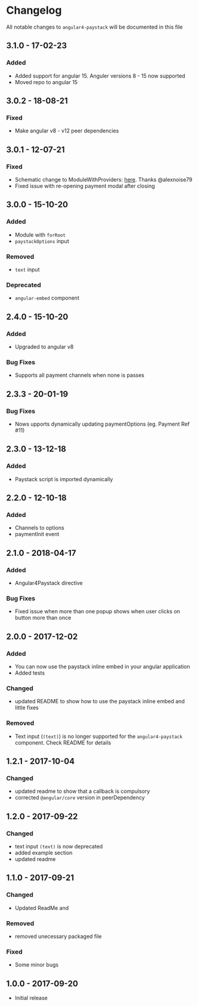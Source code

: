 # Changelog

All notable changes to `angular4-paystack` will be documented in this file

## 3.1.0 - 17-02-23
### Added
  - Added support for angular 15. Anguler versions 8 - 15 now supported
  - Moved repo to angular 15

## 3.0.2 - 18-08-21
### Fixed
  - Make angular v8 - v12 peer dependencies

## 3.0.1 - 12-07-21
### Fixed
  - Schematic change to ModuleWithProviders: [here](https://angular.io/guide/migration-module-with-providers). Thanks @alexnoise79
  - Fixed issue with re-opening payment modal after closing

## 3.0.0 - 15-10-20
### Added
  - Module with `forRoot`
  - `paystackOptions` input
### Removed
  - `text` input
### Deprecated
 - `angular-embed` component

## 2.4.0 - 15-10-20
### Added
  - Upgraded to angular v8  
### Bug Fixes
- Supports all payment channels when none is passes  

## 2.3.3 - 20-01-19
### Bug Fixes
- Nows upports dynamically updating paymentOptions (eg. Payment Ref #11)  

## 2.3.0 - 13-12-18
### Added
- Paystack script is imported dynamically

## 2.2.0 - 12-10-18
### Added
- Channels to options
- paymentInit event

## 2.1.0 - 2018-04-17
### Added
- Angular4Paystack directive
### Bug Fixes
- Fixed issue when more than one popup shows when user clicks on button more than once


## 2.0.0 - 2017-12-02
### Added
- You can now use the paystack inline embed in your angular application
- Added tests
### Changed
- updated README to show how to use the paystack inline embed and little fixes
### Removed
- Text input (`(text)`) is no longer supported for the `angular4-paystack` component. Check README for details


## 1.2.1 - 2017-10-04
### Changed
- updated readme to show that a callback is compulsory
- corrected `@angular/core` version in peerDependency


## 1.2.0 - 2017-09-22
### Changed
- text input `(text)` is now deprecated
- added example section
- updated readme


## 1.1.0 - 2017-09-21
### Changed
- Updated ReadMe and
### Removed
- removed unecessary packaged file
### Fixed
- Some minor bugs


## 1.0.0 - 2017-09-20
- Initial release
